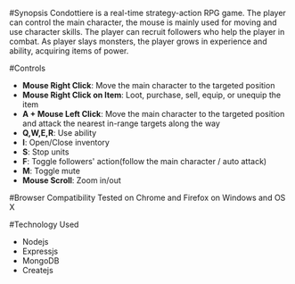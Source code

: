 #Synopsis
Condottiere is a real-time strategy-action RPG game. The player can control the main character, the mouse is mainly used for moving and use character skills. The player can recruit followers who help the player in combat. As player slays monsters, the player grows in experience and ability, acquiring items of power.

#Controls
<ul>
  <li><b>Mouse Right Click</b>: Move the main character to the targeted position</li>
  <li><b>Mouse Right Click on Item</b>: Loot, purchase, sell, equip, or unequip the item</li>
  <li><b>A + Mouse Left Click</b>: Move the main character to the targeted position and attack the nearest in-range targets along the way</li>
  <li><b>Q,W,E,R</b>: Use ability</li>
  <li><b>I</b>: Open/Close inventory</li>
  <li><b>S</b>: Stop units</li>
  <li><b>F</b>: Toggle followers' action(follow the main character / auto attack)</li>
  <li><b>M</b>: Toggle mute</li>
  <li><b>Mouse Scroll</b>: Zoom in/out</li>
</ul>
#Browser Compatibility
Tested on Chrome and Firefox on Windows and OS X

#Technology Used
<ul>
  <li>Nodejs</li>
  <li>Expressjs</li>
  <li>MongoDB</li>
  <li>Createjs</li>
</ul>
